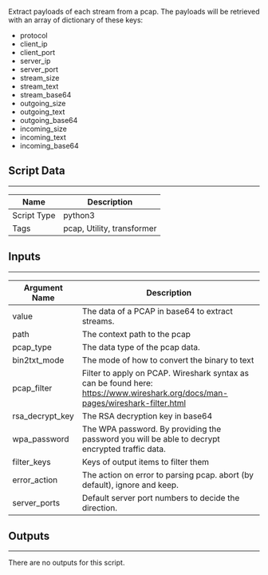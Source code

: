 Extract payloads of each stream from a pcap.
The payloads will be retrieved with an array of dictionary of these keys:
- protocol
- client_ip
- client_port
- server_ip
- server_port
- stream_size
- stream_text
- stream_base64
- outgoing_size
- outgoing_text
- outgoing_base64
- incoming_size
- incoming_text
- incoming_base64

## Script Data
---

| **Name** | **Description** |
| --- | --- |
| Script Type | python3 |
| Tags | pcap, Utility, transformer |

## Inputs
---

| **Argument Name** | **Description** |
| --- | --- |
| value | The data of a PCAP in base64 to extract streams. |
| path | The context path to the pcap |
| pcap_type | The data type of the pcap data. |
| bin2txt_mode | The mode of how to convert the binary to text |
| pcap_filter | Filter to apply on PCAP. Wireshark syntax as can be found here: https://www.wireshark.org/docs/man-pages/wireshark-filter.html |
| rsa_decrypt_key | The RSA decryption key in base64 |
| wpa_password | The WPA password. By providing the password you will be able to decrypt encrypted traffic data. |
| filter_keys | Keys of output items to filter them |
| error_action | The action on error to parsing pcap. abort \(by default\), ignore and keep. |
| server_ports | Default server port numbers to decide the direction. |

## Outputs
---
There are no outputs for this script.
